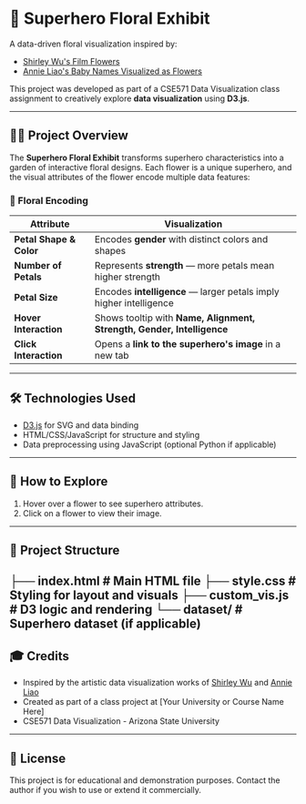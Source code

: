 # 🌸 Superhero Floral Exhibit

A data-driven floral visualization inspired by:

- [Shirley Wu's Film Flowers](https://sxywu.com/filmflowers/)
- [Annie Liao's Baby Names Visualized as Flowers](https://dev.to/liaowow/when-art-meets-data-flowers-as-visual-metaphor-1ekl)

This project was developed as part of a CSE571 Data Visualization class assignment to creatively explore **data visualization** using **D3.js**.

---

## 🦸‍♀️ Project Overview

The **Superhero Floral Exhibit** transforms superhero characteristics into a garden of interactive floral designs. Each flower is a unique superhero, and the visual attributes of the flower encode multiple data features:

### 🌺 Floral Encoding

| Attribute            | Visualization                          |
|----------------------|-----------------------------------------|
| **Petal Shape & Color** | Encodes **gender** with distinct colors and shapes |
| **Number of Petals** | Represents **strength** — more petals mean higher strength |
| **Petal Size**       | Encodes **intelligence** — larger petals imply higher intelligence |
| **Hover Interaction**| Shows tooltip with **Name, Alignment, Strength, Gender, Intelligence** |
| **Click Interaction**| Opens a **link to the superhero's image** in a new tab |

---

## 🛠 Technologies Used

- [D3.js](https://d3js.org/) for SVG and data binding
- HTML/CSS/JavaScript for structure and styling
- Data preprocessing using JavaScript (optional Python if applicable)

---

## 🚀 How to Explore

1. Hover over a flower to see superhero attributes.
2. Click on a flower to view their image.

---

## 📁 Project Structure

├── index.html # Main HTML file
├── style.css # Styling for layout and visuals
├── custom_vis.js # D3 logic and rendering
└── dataset/ # Superhero dataset (if applicable)
---

## 🎓 Credits

- Inspired by the artistic data visualization works of [Shirley Wu](https://sxywu.com/) and [Annie Liao](https://dev.to/liaowow)
- Created as part of a class project at [Your University or Course Name Here]
- CSE571 Data Visualization - Arizona State University
---

## 📜 License

This project is for educational and demonstration purposes. Contact the author if you wish to use or extend it commercially.
